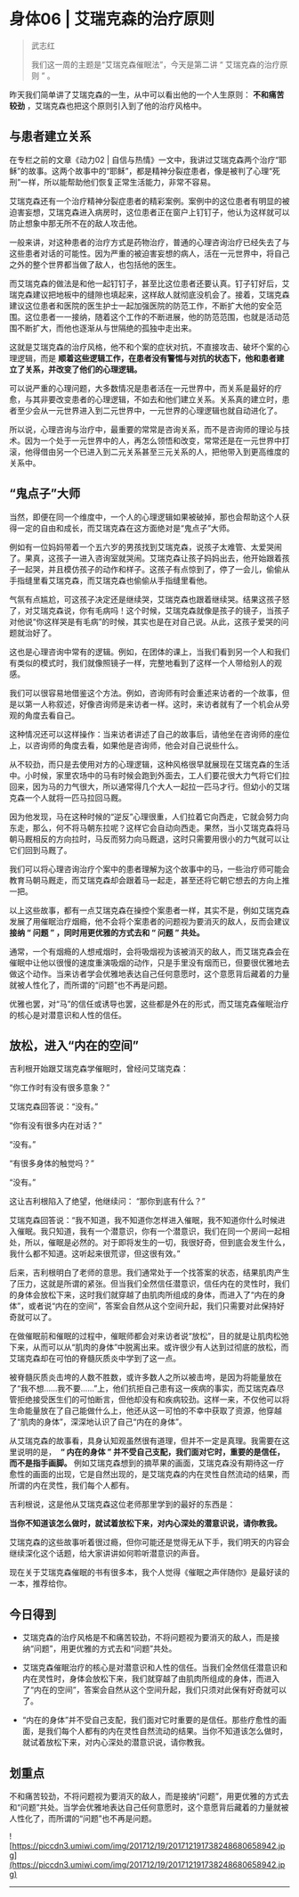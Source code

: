 # 身体06 | 艾瑞克森的治疗原则

> 武志红
> 
> 我们这一周的主题是“艾瑞克森催眠法”，今天是第二讲 “ 艾瑞克森的治疗原则 ” 。

昨天我们简单讲了艾瑞克森的一生，从中可以看出他的一个人生原则： **不和痛苦较劲** ，艾瑞克森也把这个原则引入到了他的治疗风格中。

## 与患者建立关系

在专栏之前的文章《动力02 | 自信与热情》一文中，我讲过艾瑞克森两个治疗“耶稣”的故事。这两个故事中的“耶稣”，都是精神分裂症患者，像是被判了心理“死刑”一样，所以能帮助他们恢复正常生活能力，非常不容易。

艾瑞克森还有一个治疗精神分裂症患者的精彩案例。案例中的这位患者有明显的被迫害妄想，艾瑞克森进入病房时，这位患者正在窗户上钉钉子，他认为这样就可以防止想象中那无所不在的敌人攻击他。

一般来讲，对这种患者的治疗方式是药物治疗，普通的心理咨询治疗已经失去了与这些患者对话的可能性。因为严重的被迫害妄想的病人，活在一元世界中，将自己之外的整个世界都当做了敌人，也包括他的医生。

而艾瑞克森的做法是和他一起钉钉子，甚至比这位患者还要认真。钉子钉好后，艾瑞克森建议把地板中的缝隙也填起来，这样敌人就彻底没机会了。接着，艾瑞克森建议这位患者和医院的医生护士一起加强医院的防范工作，不断扩大他的安全范围。这位患者一一接纳，随着这个工作的不断进展，他的防范范围，也就是活动范围不断扩大，而他也逐渐从与世隔绝的孤独中走出来。

这就是艾瑞克森的治疗风格，他不和个案的症状对抗，不直接攻击、破坏个案的心理逻辑，而是 **顺着这些逻辑工作，在患者没有警惕与对抗的状态下，他和患者建立了关系，并改变了他们的心理逻辑。**

可以说严重的心理问题，大多数情况是患者活在一元世界中，而关系是最好的疗愈，与其非要改变患者的心理逻辑，不如去和他们建立关系。关系真的建立时，患者至少会从一元世界进入到二元世界中，一元世界的心理逻辑也就自动进化了。

所以说，心理咨询与治疗中，最重要的常常是咨询关系，而不是咨询师的理论与技术。因为一个处于一元世界中的人，再怎么领悟和改变，常常还是在一元世界中打滚，他得借由另一个已进入到二元关系甚至三元关系的人，把他带入到更高维度的关系中。

## “鬼点子”大师

当然，即便在同一个维度中，一个人的心理逻辑如果被破掉，那也会帮助这个人获得一定的自由和成长，而艾瑞克森在这方面绝对是“鬼点子”大师。

例如有一位妈妈带着一个五六岁的男孩找到艾瑞克森，说孩子太难管、太爱哭闹了。果真，这孩子一进入咨询室就哭闹。艾瑞克森让孩子妈妈出去，他开始跟着孩子一起哭，并且模仿孩子的动作和样子。这孩子有点惊到了，停了一会儿，偷偷从手指缝里看艾瑞克森，而艾瑞克森也偷偷从手指缝里看他。

气氛有点尴尬，可这孩子决定还是继续哭，艾瑞克森也跟着继续哭。结果这孩子怒了，对艾瑞克森说，你有毛病吗！这个时候，艾瑞克森就像是孩子的镜子，当孩子对他说“你这样哭是有毛病”的时候，其实也是在对自己说。从此，这孩子爱哭的问题就治好了。

这也是心理咨询中常有的逻辑。例如，在团体的课上，当我们看到另一个人和我们有类似的模式时，我们就像照镜子一样，完整地看到了这样一个人带给别人的观感。

我们可以很容易地借鉴这个方法。例如，咨询师有时会重述来访者的一个故事，但是以第一人称叙述，好像咨询师是来访者一样。这时，来访者就有了一个机会从旁观的角度去看自己。

这种情况还可以这样操作：当来访者讲述了自己的故事后，请他坐在咨询师的座位上，以咨询师的角度去看，如果他是咨询师，他会对自己说些什么。

从不较劲，而只是去使用对方的心理逻辑，这种风格很早就展现在艾瑞克森的生活中。小时候，家里农场中的马有时候会跑到外面去，工人们要花很大力气将它们拉回来，因为马的力气很大，所以通常得几个大人一起拉一匹马才行。但幼小的艾瑞克森一个人就将一匹马拉回马厩。

因为他发现，马在这种时候的“逆反”心理很重，人们拉着它向西走，它就会努力向东走，那么，何不将马朝东拉呢？这样它会自动向西走。果然，当小艾瑞克森将马朝马厩相反的方向拉时，马反而努力向马厩退，这时只需要用很小的力气就可以让它们回到马厩了。

我们可以将心理咨询治疗个案中的患者理解为这个故事中的马，一些治疗师可能会教育马朝马厩走，而艾瑞克森却会跟着马一起走，甚至还将它朝它想去的方向上推一把。

以上这些故事，都有一点艾瑞克森在操控个案患者一样，其实不是，例如艾瑞克森发展了用催眠治疗烟瘾，他不会将个案患者的问题视为要消灭的敌人，反而会建议 **接纳 “ 问题 ” ，同时用更优雅的方式去和 “ 问题 ” 共处。**

通常，一个有烟瘾的人想戒烟时，会将吸烟视为该被消灭的敌人，而艾瑞克森会在催眠中让他以很慢的速度重演吸烟的动作，只是手里没有烟而已，但要很优雅地去做这个动作。当来访者学会优雅地表达自己任何意愿时，这个意愿背后藏着的力量就被人性化了，而所谓的“问题”也不再是问题。

优雅也罢，对“马”的信任或诱导也罢，这些都是外在的形式，而艾瑞克森催眠治疗的核心是对潜意识和人性的信任。

## 放松，进入“内在的空间”

吉利根开始跟艾瑞克森学催眠时，曾经问艾瑞克森：

“你工作时有没有很多意象？”

艾瑞克森回答说：“没有。”

“你有没有很多内在对话？”

“没有。”

“有很多身体的触觉吗？”

“没有。”

这让吉利根陷入了绝望，他继续问： “那你到底有什么？”

艾瑞克森回答说：“我不知道，我不知道你怎样进入催眠，我不知道你什么时候进入催眠。我只知道，我有一个潜意识，你有一个潜意识，我们在同一个房间一起相处，所以，催眠是必然的。对于即将发生的一切，我很好奇，但到底会发生什么，我什么都不知道。这听起来很荒谬，但这很有效。”

后来，吉利根明白了老师的意思。我们通常处于一个找答案的状态，结果肌肉产生了压力，这就是所谓的紧张。但当我们全然信任潜意识，信任内在的灵性时，我们的身体会放松下来，这时我们就穿越了由肌肉所组成的身体，而进入了“内在的身体”，或者说“内在的空间”，答案会自然从这个空间升起，我们只需要对此保持好奇就可以了。

在做催眠前和催眠的过程中，催眠师都会对来访者说“放松”，目的就是让肌肉松弛下来，从而可以从“肌肉的身体”中脱离出来。或许很少有人达到过彻底的放松，而艾瑞克森却在可怕的脊髓灰质炎中学到了这一点。

被脊髓灰质炎击垮的人数不胜数，或许多数人之所以被击垮，是因为将能量放在了“我不想……我不要……”上，他们抗拒自己患有这一疾病的事实，而艾瑞克森尽管拒绝接受医生们的可怕断言，但他却没有和疾病较劲。这样一来，不仅他可以将生命能量放在了自己能做什么上，他还从这一可怕的不幸中获取了资源，他穿越了“肌肉的身体”，深深地认识了自己“内在的身体”。

从艾瑞克森的故事看，具身认知观虽然很有道理，但并不一定是真理。我需要在这里说明的是，  **“ 内在的身体 ” 并不受自己支配，我们面对它时，重要的是信任，而不是指手画脚。** 例如艾瑞克森想到的摘苹果的画面，艾瑞克森没有期待这一疗愈性的画面的出现，它是自然出现的，是艾瑞克森的内在灵性自然流动的结果，而所谓的内在灵性，我们每个人都有。

吉利根说，这是他从艾瑞克森这位老师那里学到的最好的东西是：

 **当你不知道该怎么做时，就试着放松下来，对内心深处的潜意识说，请你教我。**

艾瑞克森的这些故事听着很过瘾，但你可能还是觉得无从下手，我们明天的内容会继续深化这个话题，给大家讲讲如何聆听潜意识的声音。

现在关于艾瑞克森催眠的书有很多本，我个人觉得《催眠之声伴随你》是最好读的一本，推荐给你。

## 今日得到

* 艾瑞克森的治疗风格是不和痛苦较劲，不将问题视为要消灭的敌人，而是接纳“问题”，用更优雅的方式去和“问题”共处。

* 艾瑞克森催眠治疗的核心是对潜意识和人性的信任。当我们全然信任潜意识和内在灵性时，身体会放松下来，我们就穿越了由肌肉所组成的身体，而进入了“内在的空间”，答案会自然从这个空间升起，我们只须对此保有好奇就可以了。

* “内在的身体”并不受自己支配，我们面对它时重要的是信任。那些疗愈性的画面，是我们每个人都有的内在灵性自然流动的结果。当你不知道该怎么做时，就试着放松下来，对内心深处的潜意识说，请你教我。

## 划重点

不和痛苦较劲，不将问题视为要消灭的敌人，而是接纳“问题”，用更优雅的方式去和“问题”共处。当学会优雅地表达自己任何意愿时，这个意愿背后藏着的力量就被人性化了，而所谓的“问题”也不再是问题。

![https://piccdn3.umiwi.com/img/201712/19/201712191738248680658942.jpg](https://piccdn3.umiwi.com/img/201712/19/201712191738248680658942.jpg)

---
